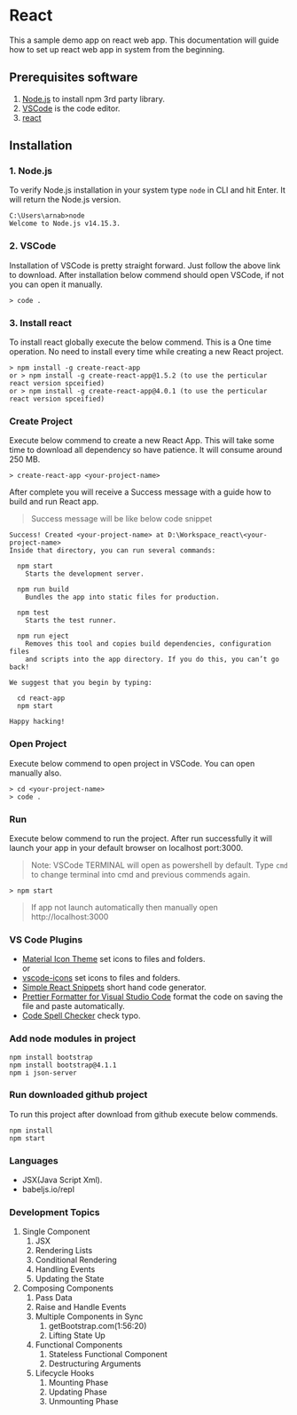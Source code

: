 # React
This a sample demo app on react web app. This documentation will guide how to set up react web app in system from the beginning.

## Prerequisites software
1. [Node.js](https://nodejs.org/en/) to install npm 3rd party library.
2. [VSCode](https://code.visualstudio.com/download) is the code editor.
3. [react]()

## Installation

### 1. Node.js
To verify Node.js installation in your system type `node` in CLI and hit Enter. It will return the Node.js version.
```CLI
C:\Users\arnab>node
Welcome to Node.js v14.15.3.
```

### 2. VSCode
Installation of VSCode is pretty straight forward. Just follow the above link to download. After installation below commend should open VSCode, if not you can open it manually.
```CLI
> code .
```

### 3. Install react
To install react globally execute the below commend. This is a One time operation. No need to install every time while creating a new React project.
```CLI
> npm install -g create-react-app
or > npm install -g create-react-app@1.5.2 (to use the perticular react version spceified)
or > npm install -g create-react-app@4.0.1 (to use the perticular react version spceified)
```

### Create Project
Execute below commend to create a new React App. This will take some time to download all dependency so have patience. It will consume around 250 MB.
```
> create-react-app <your-project-name>
```
After complete you will receive a Success message with a guide how to build and run React app.

> Success message will be like below code snippet
```
Success! Created <your-project-name> at D:\Workspace_react\<your-project-name>
Inside that directory, you can run several commands:

  npm start
    Starts the development server.

  npm run build
    Bundles the app into static files for production.

  npm test
    Starts the test runner.

  npm run eject
    Removes this tool and copies build dependencies, configuration files
    and scripts into the app directory. If you do this, you can’t go back!

We suggest that you begin by typing:

  cd react-app
  npm start

Happy hacking!
```

### Open Project
Execute below commend to open project in VSCode. You can open manually also.
```
> cd <your-project-name>
> code .
```

### Run
Execute below commend to run the project. After run successfully it will launch your app in your default browser on localhost port:3000.

> Note: VSCode TERMINAL will open as powershell by default. Type `cmd` to change terminal into cmd and previous commends again.

```CLI
> npm start
```

> If app not launch automatically then manually open http://localhost:3000

### VS Code Plugins
- [Material Icon Theme](https://github.com/PKief/vscode-material-icon-theme) set icons to files and folders.  
  or
- [vscode-icons](https://github.com/vscode-icons/vscode-icons) set icons to files and folders.
- [Simple React Snippets](https://github.com/burkeholland/simple-react-snippets) short hand code generator.
- [Prettier Formatter for Visual Studio Code](https://github.com/prettier/prettier-vscode) format the code on saving the file and paste automatically.
- [Code Spell Checker](https://marketplace.visualstudio.com/items?itemName=streetsidesoftware.code-spell-checker) check typo.

### Add node modules in project
```CLI
npm install bootstrap
npm install bootstrap@4.1.1
npm i json-server
```

### Run downloaded github project
To run this project after download from github execute below commends.
```
npm install
npm start
```
### Languages
* JSX(Java Script Xml). 
* babeljs.io/repl

### Development Topics
1. Single Component
    1. JSX
    2. Rendering Lists
    3. Conditional Rendering
    4. Handling Events
    5. Updating the State
2. Composing Components
    1. Pass Data
    2. Raise and Handle Events
    3. Multiple Components in Sync
        1. getBootstrap.com(1:56:20)
        2. Lifting State Up
    4. Functional Components
        1. Stateless Functional Component
        2. Destructuring Arguments
    5. Lifecycle Hooks
        1. Mounting Phase   
        2. Updating Phase       
        3. Unmounting Phase

